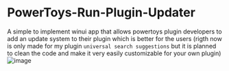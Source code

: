 # PowerToys-Run-Plugin-Updater
A simple to implement winui app that allows powertoys plugin developers to add an update system to their plugin which is better for the users
(rigth now is only made for my plugin `universal search suggestions` but it is planned to clean the code and make it very easily customizable for your own plugin)
![image](https://github.com/Fefedu973/PowerToys-Run-Plugin-Updater/assets/80718477/5f14dd29-df01-4f95-8e26-44e94ac91e5c)
